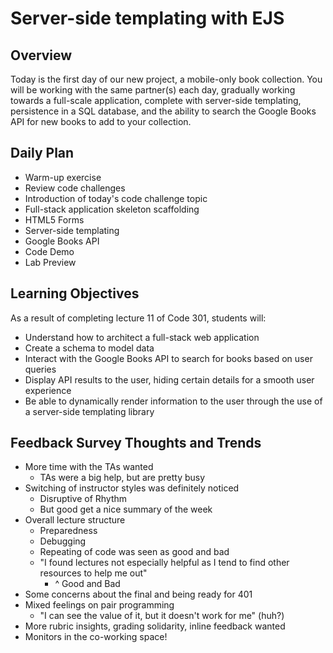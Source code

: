 # Server-side templating with EJS

## Overview

Today is the first day of our new project, a mobile-only book collection. You will be working with the same partner(s) each day, gradually working towards a full-scale application, complete with server-side templating, persistence in a SQL database, and the ability to search the Google Books API for new books to add to your collection.

## Daily Plan

- Warm-up exercise
- Review code challenges
- Introduction of today's code challenge topic
- Full-stack application skeleton scaffolding
- HTML5 Forms
- Server-side templating
- Google Books API
- Code Demo
- Lab Preview

## Learning Objectives

As a result of completing lecture 11 of Code 301, students will:

- Understand how to architect a full-stack web application
- Create a schema to model data
- Interact with the Google Books API to search for books based on user queries
- Display API results to the user, hiding certain details for a smooth user experience
- Be able to dynamically render information to the user through the use of a server-side templating library

## Feedback Survey Thoughts and Trends

- More time with the TAs wanted
  - TAs were a big help, but are pretty busy
- Switching of instructor styles was definitely noticed
  - Disruptive of Rhythm
  - But good get a nice summary of the week
- Overall lecture structure
  - Preparedness
  - Debugging
  - Repeating of code was seen as good and bad
  - "I found lectures not especially helpful as I tend to find other resources to help me out"
    - ^ Good and Bad
- Some concerns about the final and being ready for 401
- Mixed feelings on pair programming
  - "I can see the value of it, but it doesn't work for me" (huh?)
- More rubric insights, grading solidarity, inline feedback wanted
- Monitors in the co-working space!

